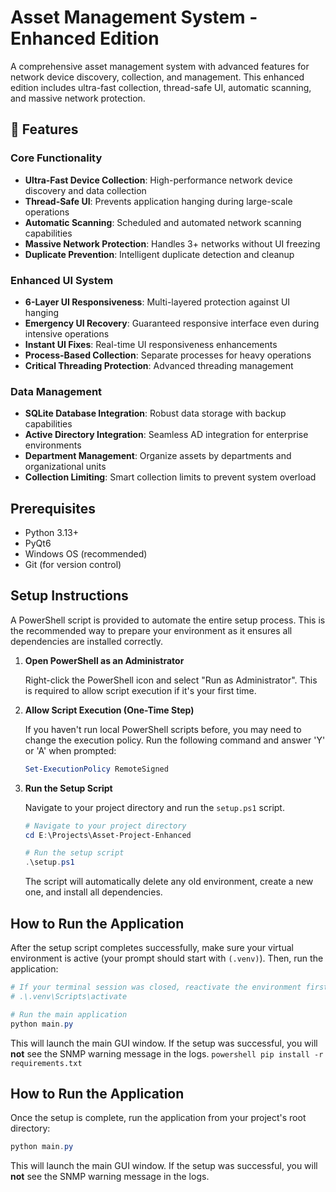 # Asset Management System - Enhanced Edition

A comprehensive asset management system with advanced features for network device discovery, collection, and management. This enhanced edition includes ultra-fast collection, thread-safe UI, automatic scanning, and massive network protection.

## 🚀 Features

### Core Functionality
- **Ultra-Fast Device Collection**: High-performance network device discovery and data collection
- **Thread-Safe UI**: Prevents application hanging during large-scale operations
- **Automatic Scanning**: Scheduled and automated network scanning capabilities
- **Massive Network Protection**: Handles 3+ networks without UI freezing
- **Duplicate Prevention**: Intelligent duplicate detection and cleanup

### Enhanced UI System
- **6-Layer UI Responsiveness**: Multi-layered protection against UI hanging
- **Emergency UI Recovery**: Guaranteed responsive interface even during intensive operations
- **Instant UI Fixes**: Real-time UI responsiveness enhancements
- **Process-Based Collection**: Separate processes for heavy operations
- **Critical Threading Protection**: Advanced threading management

### Data Management
- **SQLite Database Integration**: Robust data storage with backup capabilities
- **Active Directory Integration**: Seamless AD integration for enterprise environments
- **Department Management**: Organize assets by departments and organizational units
- **Collection Limiting**: Smart collection limits to prevent system overload

## Prerequisites

- Python 3.13+
- PyQt6
- Windows OS (recommended)
- Git (for version control)

## Setup Instructions

A PowerShell script is provided to automate the entire setup process. This is the recommended way to prepare your environment as it ensures all dependencies are installed correctly.

1.  **Open PowerShell as an Administrator**

    Right-click the PowerShell icon and select "Run as Administrator". This is required to allow script execution if it's your first time.

2.  **Allow Script Execution (One-Time Step)**

    If you haven't run local PowerShell scripts before, you may need to change the execution policy. Run the following command and answer 'Y' or 'A' when prompted:

    ```powershell
    Set-ExecutionPolicy RemoteSigned
    ```

3.  **Run the Setup Script**

    Navigate to your project directory and run the `setup.ps1` script.

    ```powershell
    # Navigate to your project directory
    cd E:\Projects\Asset-Project-Enhanced

    # Run the setup script
    .\setup.ps1
    ```
    The script will automatically delete any old environment, create a new one, and install all dependencies.

## How to Run the Application

After the setup script completes successfully, make sure your virtual environment is active (your prompt should start with `(.venv)`). Then, run the application:

```powershell
# If your terminal session was closed, reactivate the environment first:
# .\.venv\Scripts\activate

# Run the main application
python main.py
```

This will launch the main GUI window. If the setup was successful, you will **not** see the SNMP warning message in the logs.
    ```powershell
    pip install -r requirements.txt
    ```

## How to Run the Application

Once the setup is complete, run the application from your project's root directory:

```powershell
python main.py
```

This will launch the main GUI window. If the setup was successful, you will **not** see the SNMP warning message in the logs.
